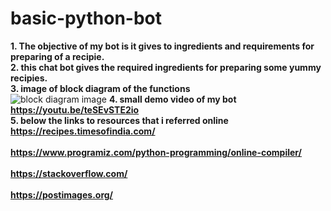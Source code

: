 # basic-python-bot
<b>1. The objective of my bot is it gives to ingredients and requirements for preparing of a recipie.<br></b>
<b>2. this chat bot gives the required ingredients for preparing some yummy recipies.<br></b>
<b> 3. image of block diagram of the functions<br> </b>
![block diagram image](https://i.postimg.cc/DftR13g5/git.jpg)
<b>4. small demo video of my bot<br> https://youtu.be/teSEvSTE2io<br></b>
<b>5. below the links to resources that i referred online<br></b>
<b> https://recipes.timesofindia.com/<br></br>
<b> https://www.programiz.com/python-programming/online-compiler/<br></br>
<b> https://stackoverflow.com/<br></br>
<b> https://postimages.org/<br></br>

